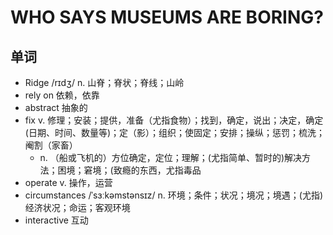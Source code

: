# WHO SAYS MUSEUMS ARE BORING?

## 单词
- Ridge /rɪdʒ/ n. 山脊；脊状；脊线；山岭
- rely on 依赖，依靠
- abstract 抽象的
- fix v. 修理；安装；提供，准备（尤指食物）；找到，确定，说出；决定，确定(日期、时间、数量等)；定（影）；组织；使固定；安排；操纵；惩罚；梳洗；阉割（家畜）
  - n. （船或飞机的）方位确定，定位；理解；(尤指简单、暂时的)解决方法；困境；窘境；(致瘾的东西，尤指毒品
- operate v. 操作，运营
- circumstances /ˈsɜːkəmstənsɪz/ n. 环境；条件；状况；境况；境遇；(尤指)经济状况；命运；客观环境
- interactive 互动
